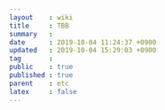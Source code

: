 ```yaml
---
layout    : wiki
title     : TBB
summary   : 
date      : 2019-10-04 11:24:37 +0900
updated   : 2019-10-04 15:29:03 +0900
tag       : 
public    : true
published : true
parent    : etc
latex     : false
---
```


## 
